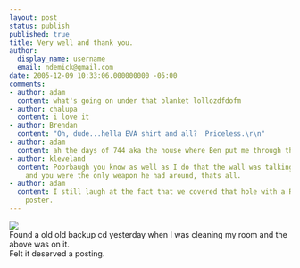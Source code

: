```yaml
---
layout: post
status: publish
published: true
title: Very well and thank you.
author:
  display_name: username
  email: ndemick@gmail.com
date: 2005-12-09 10:33:06.000000000 -05:00
comments:
- author: adam
  content: what's going on under that blanket lollozdfdofm
- author: chalupa
  content: i love it
- author: Brendan
  content: "Oh, dude...hella EVA shirt and all?  Priceless.\r\n"
- author: adam
  content: ah the days of 744 aka the house where Ben put me through the wall.
- author: kleveland
  content: Poorbaugh you know as well as I do that the wall was talking trash to Ben
    and you were the only weapon he had around, thats all.
- author: adam
  content: I still laugh at the fact that we covered that hole with a Romeo Must Die
    poster.
---
```

<img src="http://www.djinfx.com/uhmm_eek.jpg">
<br>
Found a old old backup cd yesterday when I was cleaning my room and the above was on it.
<br>
Felt it deserved a posting.